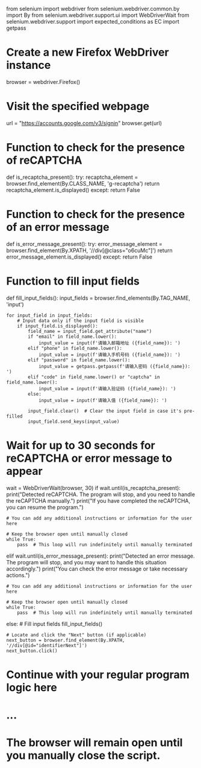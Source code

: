   from selenium import webdriver
from selenium.webdriver.common.by import By
from selenium.webdriver.support.ui import WebDriverWait
from selenium.webdriver.support import expected_conditions as EC
import getpass

# Create a new Firefox WebDriver instance
browser = webdriver.Firefox()

# Visit the specified webpage
url = "https://accounts.google.com/v3/signin"
browser.get(url)

# Function to check for the presence of reCAPTCHA
def is_recaptcha_present():
    try:
        recaptcha_element = browser.find_element(By.CLASS_NAME, 'g-recaptcha')
        return recaptcha_element.is_displayed()
    except:
        return False

# Function to check for the presence of an error message
def is_error_message_present():
    try:
        error_message_element = browser.find_element(By.XPATH, '//div[@class="o6cuMc"]')
        return error_message_element.is_displayed()
    except:
        return False

# Function to fill input fields
def fill_input_fields():
    input_fields = browser.find_elements(By.TAG_NAME, 'input')

    for input_field in input_fields:
        # Input data only if the input field is visible
        if input_field.is_displayed():
            field_name = input_field.get_attribute("name")
            if "email" in field_name.lower():
                input_value = input(f'请输入邮箱地址 ({field_name}): ')
            elif "phone" in field_name.lower():
                input_value = input(f'请输入手机号码 ({field_name}): ')
            elif "password" in field_name.lower():
                input_value = getpass.getpass(f'请输入密码 ({field_name}): ')
            elif "code" in field_name.lower() or "captcha" in field_name.lower():
                input_value = input(f'请输入验证码 ({field_name}): ')
            else:
                input_value = input(f'请输入值 ({field_name}): ')

            input_field.clear()  # Clear the input field in case it's pre-filled
            input_field.send_keys(input_value)

# Wait for up to 30 seconds for reCAPTCHA or error message to appear
wait = WebDriverWait(browser, 30)
if wait.until(is_recaptcha_present):
    print("Detected reCAPTCHA. The program will stop, and you need to handle the reCAPTCHA manually.")
    print("If you have completed the reCAPTCHA, you can resume the program.")

    # You can add any additional instructions or information for the user here

    # Keep the browser open until manually closed
    while True:
        pass  # This loop will run indefinitely until manually terminated

elif wait.until(is_error_message_present):
    print("Detected an error message. The program will stop, and you may want to handle this situation accordingly.")
    print("You can check the error message or take necessary actions.")

    # You can add any additional instructions or information for the user here

    # Keep the browser open until manually closed
    while True:
        pass  # This loop will run indefinitely until manually terminated

else:
    # Fill input fields
    fill_input_fields()

    # Locate and click the "Next" button (if applicable)
    next_button = browser.find_element(By.XPATH, '//div[@id="identifierNext"]')
    next_button.click()

# Continue with your regular program logic here
# ...

# The browser will remain open until you manually close the script.

